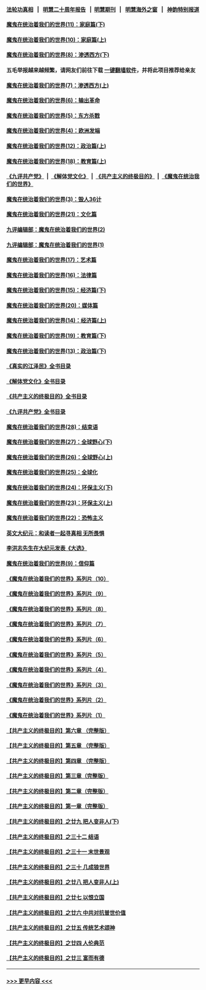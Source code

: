#### [法轮功真相](https://github.com/gfw-breaker/truth/blob/master/README.md?t=0) &nbsp;&nbsp;|&nbsp;&nbsp; [明慧二十周年报告](https://github.com/gfw-breaker/mh-reports/blob/master/README.md?t=0) &nbsp;&nbsp;|&nbsp;&nbsp;[明慧期刊](https://github.com/gfw-breaker/mh-qikan) &nbsp;&nbsp;|&nbsp;&nbsp; [明慧海外之窗](https://github.com/gfw-breaker/mh-news/blob/master/README.md?t=0) &nbsp;&nbsp;|&nbsp;&nbsp; [神韵特别报道](https://github.com/gfw-breaker/mh-news/blob/master/shenyun.md?t=0)
#### [魔鬼在统治着我们的世界(11)：家庭篇(下)](../pages/nsc422/n10440961.md?t=11301951) 
#### [魔鬼在统治着我们的世界(10)：家庭篇(上)](../pages/nsc422/n10435448.md?t=11301951) 
#### [魔鬼在统治着我们的世界(8)：渗透西方(下)](../pages/nsc422/n10429603.md?t=11301951) 
#### 五毛举报越来越频繁，请网友们前往下载 [一键翻墙软件](https://github.com/gfw-breaker/ssr-accounts)，并将此项目推荐给亲友
#### [魔鬼在统治着我们的世界(7)：渗透西方(上)](../pages/nsc422/n10426013.md?t=11301951) 
#### [魔鬼在统治着我们的世界(6)：输出革命](../pages/nsc422/n10421536.md?t=11301951) 
#### [魔鬼在统治着我们的世界(5)：东方杀戮](../pages/nsc422/n10417707.md?t=11301951) 
#### [魔鬼在统治着我们的世界(4)：欧洲发端](../pages/nsc422/n10414890.md?t=11301951) 
#### [魔鬼在统治着我们的世界(12)：政治篇(上)](../pages/nsc422/n10444576.md?t=11301951) 
#### [魔鬼在统治着我们的世界(18)：教育篇(上)](../pages/nsc422/n10526970.md?t=11301951) 
#### [《九评共产党》](https://github.com/begood0513/9ping.md/blob/master/README.md) &nbsp;|&nbsp; [《解体党文化》](../../../../jtdwh.md/blob/master/README.md)  &nbsp;|&nbsp; [《共产主义的终极目的》](../../../../gczydzjmd.md/blob/master/README.md) &nbsp;|&nbsp; [《魔鬼在统治我们的世界》](../../../../mgztzwmdsj.md/blob/master/README.md) 
#### [魔鬼在统治着我们的世界(3)：毁人36计](../pages/nsc422/n10411583.md?t=11301951) 
#### [魔鬼在统治着我们的世界(21)：文化篇](../pages/nsc422/n10597706.md?t=11301951) 
#### [九评编辑部：魔鬼在统治着我们的世界(2)](../pages/nsc422/n10410036.md?t=11301951) 
#### [九评编辑部：魔鬼在统治着我们的世界(1)](../pages/nsc422/n10406825.md?t=11301951) 
#### [魔鬼在统治着我们的世界(17)：艺术篇](../pages/nsc422/n10499093.md?t=11301951) 
#### [魔鬼在统治着我们的世界(16)：法律篇](../pages/nsc422/n10485969.md?t=11301951) 
#### [魔鬼在统治着我们的世界(15)：经济篇(下)](../pages/nsc422/n10469975.md?t=11301951) 
#### [魔鬼在统治着我们的世界(20)：媒体篇](../pages/nsc422/n10586579.md?t=11301951) 
#### [魔鬼在统治着我们的世界(14)：经济篇(上)](../pages/nsc422/n10457370.md?t=11301951) 
#### [魔鬼在统治着我们的世界(19)：教育篇(下)](../pages/nsc422/n10564808.md?t=11301951) 
#### [魔鬼在统治着我们的世界(13)：政治篇(下)](../pages/nsc422/n10448270.md?t=11301951) 
#### [《真实的江泽民》全书目录](../pages/nsc422/n13721399.md?t=11301951) 
#### [《解体党文化》全书目录](../pages/nsc422/n13721157.md?t=11301951) 
#### [《共产主义的终极目的》全书目录](../pages/nsc422/n13721048.md?t=11301951) 
#### [《九评共产党》全书目录](../pages/nsc422/n13708085.md?t=11301951) 
#### [魔鬼在统治着我们的世界(28)：结束语](../pages/nsc422/n10936246.md?t=11301951) 
#### [魔鬼在统治着我们的世界(27)：全球野心(下)](../pages/nsc422/n10928319.md?t=11301951) 
#### [魔鬼在统治着我们的世界(26)：全球野心(上)](../pages/nsc422/n10900318.md?t=11301951) 
#### [魔鬼在统治着我们的世界(25)：全球化](../pages/nsc422/n10788205.md?t=11301951) 
#### [魔鬼在统治着我们的世界(24)：环保主义(下)](../pages/nsc422/n10695307.md?t=11301951) 
#### [魔鬼在统治着我们的世界(23)：环保主义(上)](../pages/nsc422/n10688613.md?t=11301951) 
#### [魔鬼在统治着我们的世界(22)：恐怖主义](../pages/nsc422/n10614727.md?t=11301951) 
#### [英文大纪元：和读者一起寻真相 无所畏惧](../pages/nsc422/n12542027.md?t=11301951) 
#### [李洪志先生在大纪元发表《大选》](../pages/nsc422/n12534746.md?t=11301951) 
#### [魔鬼在统治着我们的世界(9)：信仰篇](../pages/nsc422/n10432159.md?t=11301951) 
#### [《魔鬼在统治着我们的世界》系列片（10）](../pages/nsc422/n12292670.md?t=11301951) 
#### [《魔鬼在统治着我们的世界》系列片（9）](../pages/nsc422/n12290859.md?t=11301951) 
#### [《魔鬼在统治着我们的世界》系列片（8）](../pages/nsc422/n12287445.md?t=11301951) 
#### [《魔鬼在统治着我们的世界》系列片（7）](../pages/nsc422/n12283425.md?t=11301951) 
#### [《魔鬼在统治着我们的世界》系列片（6）](../pages/nsc422/n12282314.md?t=11301951) 
#### [《魔鬼在统治着我们的世界》系列片（5）](../pages/nsc422/n12281419.md?t=11301951) 
#### [《魔鬼在统治着我们的世界》系列片（4）](../pages/nsc422/n12274024.md?t=11301951) 
#### [《魔鬼在统治着我们的世界》系列片（3）](../pages/nsc422/n12271322.md?t=11301951) 
#### [《魔鬼在统治着我们的世界》系列片（2）](../pages/nsc422/n12269049.md?t=11301951) 
#### [《魔鬼在统治着我们的世界》系列片（1）](../pages/nsc422/n12267575.md?t=11301951) 
#### [【共产主义的终极目的】第六章 （完整版）](../pages/nsc422/n11428913.md?t=11301951) 
#### [【共产主义的终极目的】第五章 （完整版）](../pages/nsc422/n11428912.md?t=11301951) 
#### [【共产主义的终极目的】第四章 （完整版）](../pages/nsc422/n11428907.md?t=11301951) 
#### [【共产主义的终极目的】第三章（完整版）](../pages/nsc422/n11428848.md?t=11301951) 
#### [【共产主义的终极目的】第二章（完整版）](../pages/nsc422/n11428831.md?t=11301951) 
#### [【共产主义的终极目的】第一章（完整版）](../pages/nsc422/n11417651.md?t=11301951) 
#### [【共产主义的终极目的】之廿九 把人变非人(下)](../pages/nsc422/n11344140.md?t=11301951) 
#### [【共产主义的终极目的】之三十二 结语](../pages/nsc422/n11360535.md?t=11301951) 
#### [【共产主义的终极目的】之三十一 末世景观](../pages/nsc422/n11351129.md?t=11301951) 
#### [【共产主义的终极目的】之三十 几成狼世界](../pages/nsc422/n11348280.md?t=11301951) 
#### [【共产主义的终极目的】之廿八 把人变非人(上)](../pages/nsc422/n11340492.md?t=11301951) 
#### [【共产主义的终极目的】之廿七 以恨立国](../pages/nsc422/n11336944.md?t=11301951) 
#### [【共产主义的终极目的】之廿六 中共对抗普世价值](../pages/nsc422/n11324785.md?t=11301951) 
#### [【共产主义的终极目的】之廿五 传统艺术颂神](../pages/nsc422/n11296396.md?t=11301951) 
#### [【共产主义的终极目的】之廿四 人伦典范](../pages/nsc422/n11296397.md?t=11301951) 
#### [【共产主义的终极目的】之廿三 富而有德](../pages/nsc422/n11283598.md?t=11301951) 

----
#### [ >>> 更早内容 <<< ](../indexes/nsc422-earlier.md)
